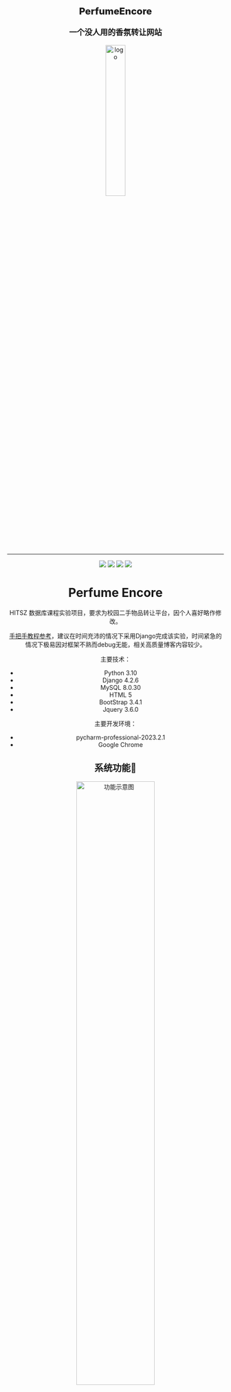 

<div align="center">
<p style="font-size: 22px; font-weight:800;">PerfumeEncore<p/> 
<p style="font-size: 18px; font-weight:600;">一个没人用的香氛转让网站</p>
<img  src="assets/logo.png" alt="logo" width="30%" />
<div/>


---

<p align="center">
    <a href="https://docs.djangoproject.com/zh-hans/4.2/"><img src="https://img.shields.io/badge/Django-4.2.6-red.svg"></a>
    <a href="https://v3.bootcss.com/components/"><img src="https://img.shields.io/badge/bootstrap-3.4.1-blue.svg"></a>
    <a href="https://blog.jquery.com/2021/03/02/jquery-3-6-0-released/"><img src="https://img.shields.io/badge/jquery-3.6.0-green.svg"></a>
    <a href="https://github.com/maochiyu1111/Webdev-Django/blob/PerfumeEncore/LICENSE"><img src="https://img.shields.io/badge/license-MIT-yellow.svg
"></a> 
</p>

# Perfume Encore

HITSZ 数据库课程实验项目，要求为校园二手物品转让平台，因个人喜好略作修改。

[手把手教程参考](https://www.bilibili.com/video/BV1rT4y1v7uQ/?spm_id_from=333.337.search-card.all.click)，建议在时间充沛的情况下采用Django完成该实验，时间紧急的情况下极易因对框架不熟而debug无能，相关高质量博客内容较少。

主要技术：

- Python 3.10
- Django 4.2.6
- MySQL 8.0.30
- HTML 5
- BootStrap 3.4.1
- Jquery 3.6.0

主要开发环境：

- pycharm-professional-2023.2.1
- Google Chrome



## 系统功能:key:

<div align="center">
<img  src="assets/function.png" alt="功能示意图" width="60%" />
<div/>


## Django简述:star:

Django是一个流行的Python Web框架，在项目中Django可以简化对数据库的操作和队前端的渲染。建议先看教程学习Django架构。

- 对数据库：

  你无需编写SQL文件便可对表及表项进行增删改查。

  - 对于表的定义：

    表结构的定义通过 `models.py` 文件中类的定义进行创建或修改。在`settings.py` 配置好数据库后，编写

    ```python
    class UserInfo(models.Model):
        """ 用户表"""
        username = models.CharField(verbose_name="姓名", max_length=16)
        password = models.CharField(verbose_name="密码", max_length=64)
        create_time = models.DateField(verbose_name="创建时间", auto_now_add=True)
    
        usertype_choices = (
            (1, "用户"),
            (2, "管理员"),
        )
        usertype = models.SmallIntegerField(verbose_name="用户身份", choices=usertype_choices)
    
        status_choices = (
            (1, "注销"),
            (2, "正常"),
            (3, "冻结"),
        )
        statustype = models.SmallIntegerField(verbose_name="用户状态", choices=status_choices, default=2)
    ```

    然后执行 `python manage.py makemigrations` 以及 `python manage.py migrate` 两行指令，完成数据库迁移，即可在数据库中查看到：

    ```
    mysql> desc secondhand_userinfo;
    +-------------+-------------+------+-----+---------+----------------+
    | Field       | Type        | Null | Key | Default | Extra          |
    +-------------+-------------+------+-----+---------+----------------+
    | id          | bigint      | NO   | PRI | NULL    | auto_increment |
    | username    | varchar(16) | NO   |     | NULL    |                |
    | password    | varchar(64) | NO   |     | NULL    |                |
    | create_time | date        | NO   |     | NULL    |                |
    | usertype    | smallint    | NO   |     | NULL    |                |
    | statustype  | smallint    | NO   |     | NULL    |                |
    +-------------+-------------+------+-----+---------+----------------+
    ```

    注意：需安装 `pip install mysqlclient` 以支持数据库操作

  - 对于表项的增删改查:

    可以通过Django框架快速操作数据库表项，以下是一些例子

    ```python
    # 查找指定username的表项，返回第一个满足要求的对象
    user_object = models.UserInfo.objects.filter(username=form.instance.username).first()
    
    # 新增表项
    models.HandlingOpinionInfo.objects.create(manager_id=manager_id, order_id=order_id, opinion=reply)
    
    # 获取到指定对象后调用删除方法即可
    models.ShoppingCartInfo.objects.filter(item_id=item_id, user_id=user_id).first().delete()
    
    # 修改user表中的statustype一项，变成冻结
    user_obj = models.UserInfo.objects.filter(id=user_id).first()
    user_obj.statustype = 3
    user_obj.save()
    ```

    

- 对于前端渲染：

  - `urls.py` 文件的作用

    ```py
    path('login/', account.login),
    path('logout/', account.logout),
    ```

    上面第一句申明表示，当浏览器访问 '主域名/login/' 后，则会调用`account.py` 中的 `login` 函数

    ```python
    def login(request):
        """ 登录 """
        if request.method == "GET":
            form = LoginForm()
            return render(request, 'login.html', {'form': form})
        ...
    ```

    在这里，`login` 函数返回了一个模板页面 `login.html` 和一个字典，其中`form`是Django中一个强大的类，在这里，你可以认为这个对象与数据库有关，代表了从数据库获取信息（实际上没有查询获取数据库中的具体表项）

    而 `login.html` 如下运用传入的 `form`

    ```html
    <div class="form-group">
        <label>用户名</label>
        {{ form.username }}
        <span style="color: red;">{{ form.username.errors.0 }}</span>
    </div>
    ```

    可见，通过如下流程简介地完成了数据从数据库到前端的传递，实际上，Django会根据form对`login.html` 进行渲染，替换上面的`{{ form.username }}` 等字段，渲染完成后再传递给请求方。

    同时，很重要的一点是，该函数的返回值可以是一个render，也可以是`return redirect("/admin/item/manage/")` 、 `return JsonResponse({"status": False, 'error': form.errors})` 。也就是说，并不是一个域名对应一个页面。这为功能的实现提供了极大的灵活和便利，你可以结合`ajax`实现异步操作



## 效果展示:ghost:

### 用户端

1. 首页、登录、注册示意图。注册检测密码一致性、用户名是否存在。登录检测信息正确性、是否被冻结

<div align="center" >
<img src="assets/register_login.png" alt="登录注册示意图" width="80%"/>
<div/>


2. 用户登录后跳转到物品展示页面，即导航栏的“逛逛”，导航栏的“购物车”、“我的收藏”、“我的订单”页面如下

<div align="center" >
<img src="assets/nav-show.png" alt="导航栏示意图" width="80%"/>
<div/>


3. 物品展示页面中，用户点击“我要转让”可以添加需要转让出的物品，使用右侧搜索栏可检索相关物品

<div align="center" >
<img src="assets/item-list.png" alt="物品展示页面" width="80%"/>
<div/>


4. 在物品展示页面、收藏夹、购物车中点击物品图片或名称皆可跳转到物品详情页面，物品详情页面中可对该物品进行下单、收藏、加入购物车等操作。右图为下单页面，点击已支付后会产生订单

<div align="center" >
<img src="assets/item-detail.png" alt="物品详情页面" width="80%"/>
<div/>


5. 物品收藏页面无其余操作，再次点击加入收藏可取消对该物品的收藏。购物车页面可勾选一定数量物品，右侧栏会显示总金额。点击已支付会对勾选的所有物品产生订单。

<div align="center" >
<img src="assets/shoppingcart.png" alt="购物车页面" width="80%"/>
<div/>


6. 订单页面中，每个订单都可以将取消或查看物品的操作。根据不同订单投诉情况的不同状态，如果没有进行投诉，即可进行投诉操作，若得到管理员回复则可查看回复

<div align="center" >
<img src="assets/order.png" alt="订单页面" width="80%"/>
<div/>


### 管理端 

1. 对账号进行管理，可以冻结账号。若账号被冻结则可以恢复该账号

<div align="center" >
<img src="assets/admin_account.png" alt="账号管理" width="80%"/>
<div/>



2. 对物品进行管理，可以查看该物品信息。若物品违规，可下架该物品

<div align="center" >
<img src="assets/admin_item.png" alt="物品管理" width="80%"/>
<div/>


3. 对投诉进行处理，可以回复投诉。只显示未被回复的投诉

<div align="center" >
<img src="assets/admin_complaint.png" alt="投诉处理" width="80%"/>
<div/>




本README[书写参考](https://github.com/hewei2001/campus-canteen-ordering/blob/main/README.md)
